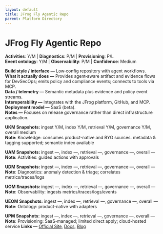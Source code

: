 ```yaml
---
layout: default
title: JFrog Fly Agentic Repo
parent: Platform Directory
---
```


# JFrog Fly Agentic Repo

**Activities**: Y/M | **Diagnostics**: P/M | **Provisioning**: P/L  <br>
**Event ontology**: Y/M | **Observability**: P/M | **Confidence**: Medium

**Build style / interface —** Low‑config repository with agent workflows.  
**What it actually does —** Provides agent‑aware artifact and evidence flows for DevSecOps; emits policy and compliance events; connects to tools via MCP.  
**Data / telemetry —** Semantic metadata plus evidence and policy event streams.  
**Interoperability —** Integrates with the JFrog platform, GitHub, and MCP.  
**Deployment model —** SaaS (beta).  
**Notes —** Focuses on release governance rather than direct infrastructure application.

**UKM Snapshots:**
ingest Y/M, index Y/M, retrieval Y/M, governance Y/M, overall medium  <br>
**Note:** Knowledge: consumes product-native and BYO sources. metadata & tagging supported; semantic index available

**UAM Snapshots:**
ingest —, index —, retrieval —, governance —, overall —  <br>
**Note:** Activities: guided actions with approvals

**UDM Snapshots:**
ingest —, index —, retrieval —, governance —, overall —  <br>
**Note:** Diagnostics: anomaly detection & triage; correlates metrics/traces/logs

**UOM Snapshots:**
ingest —, index —, retrieval —, governance —, overall —  <br>
**Note:** Observability: ingests metrics/traces/logs/events

**UEOM Snapshots:**
ingest —, index —, retrieval —, governance —, overall —  <br>
**Note:** Ontology: product-native with adapters

**UPM Snapshots:**
ingest —, index —, retrieval —, governance —, overall —  <br>
**Note:** Provisioning: SaaS-managed; limited direct apply; cloud-hosted service
**Links —** [Official Site](https://jfrog.com/fly/), [Docs](https://investors.jfrog.com/news/news-details/2025/JFrog-Unveils-Industrys-First-Agentic-Repository-Revolutionizing-How-Developers-Deliver-AI-Native-Software/default.aspx), [Blog](https://www.infoworld.com/article/4055080/jfrog-announces-agentic-repo-for-ai-driven-development.html)

